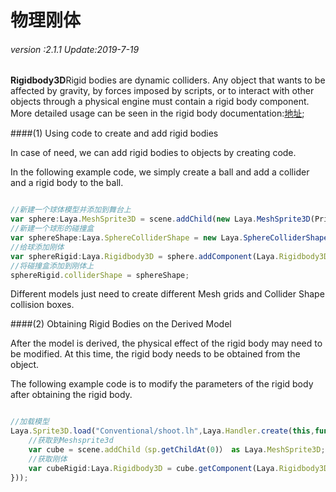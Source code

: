 # 物理刚体

###### *version :2.1.1   Update:2019-7-19*


 **Rigidbody3D**Rigid bodies are dynamic colliders. Any object that wants to be affected by gravity, by forces imposed by scripts, or to interact with other objects through a physical engine must contain a rigid body component. More detailed usage can be seen in the rigid body documentation:[地址](https://layaair.ldc.layabox.com/api2/Chinese/index.html?category=Core&class=laya.d3.physics.Rigidbody3D);

####(1) Using code to create and add rigid bodies

In case of need, we can add rigid bodies to objects by creating code.

In the following example code, we simply create a ball and add a collider and a rigid body to the ball.


```typescript

//新建一个球体模型并添加到舞台上
var sphere:Laya.MeshSprite3D = scene.addChild(new Laya.MeshSprite3D(PrimitiveMesh.createSphere(1))) as Laya.MeshSprite3D;
//新建一个球形的碰撞盒
var sphereShape:Laya.SphereColliderShape = new Laya.SphereColliderShape(1);
//给球添加刚体
var sphereRigid:Laya.Rigidbody3D = sphere.addComponent(Laya.Rigidbody3D);
//将碰撞盒添加到刚体上
sphereRigid.colliderShape = sphereShape;
```


Different models just need to create different Mesh grids and Collider Shape collision boxes.

####(2) Obtaining Rigid Bodies on the Derived Model

After the model is derived, the physical effect of the rigid body may need to be modified. At this time, the rigid body needs to be obtained from the object.

The following example code is to modify the parameters of the rigid body after obtaining the rigid body.


```typescript

//加载模型
Laya.Sprite3D.load("Conventional/shoot.lh",Laya.Handler.create(this,function(sp:Laya.Sprite3D){
    //获取到Meshsprite3d
    var cube = scene.addChild（sp.getChildAt(0)） as Laya.MeshSprite3D;
    //获取刚体
    var cubeRigid:Laya.Rigidbody3D = cube.getComponent(Laya.Rigidbody3D);
}));
```

